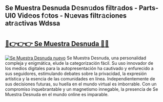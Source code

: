 ## Se Muestra Desnuda D𝚎sn𝚞dos filtr𝚊dos - Parts-Ul0 Vid𝚎os f𝚘tos - N𝚞evas filtr𝚊ciones atr𝚊ctivas Wdssa

# <h2><a href="http://mb2x29x.tromn.icu/?c=Se+Muestra+Desnuda">🔗👉👉👉 Se Muestra Desnuda 🔗🔗</a></h2>

[![Se Muestra Desnuda nuevo](https://i.imgur.com/pEAQMta.gif)](http://mb2x29x.tromn.icu/?c=Se+Muestra+Desnuda)
Se Muestra Desnuda, una personalidad compleja y enigmática, elude la categorización fácil. Su uso innovador de los medios digitales para la autopresentación ha cautivado y enfurecido a sus seguidores, estimulando debates sobre la privacidad, la expresión artística y la esencia de las comunidades en línea. Independientemente de sus decisiones futuras, su huella en el mundo virtual es imborrable. Con un compromiso inquebrantable y un magnetismo innegable, la presencia de Se Muestra Desnuda en el mundo online es imparable.
